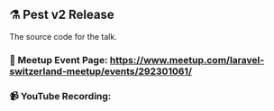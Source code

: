## ⚗️ Pest v2 Release

The source code for the talk.

### 🎫 Meetup Event Page: https://www.meetup.com/laravel-switzerland-meetup/events/292301061/

### 📹 YouTube Recording: 
